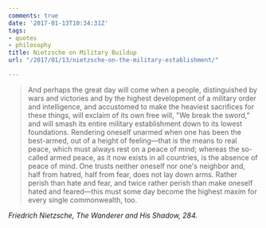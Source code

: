 ```yaml
---
comments: true
date: '2017-01-13T10:34:31Z'
tags:
- quotes
- philosophy
title: Nietzsche on Military Buildup
url: "/2017/01/13/nietzsche-on-the-military-establishment/"

---
```

>And perhaps the great day will come when a people, distinguished by wars and victories and by the highest development of a military order and intelligence, and accustomed to make the heaviest sacrifices for these things, will exclaim of its own free will, "We break the sword," and will smash its entire military establishment down to its lowest foundations. Rendering oneself unarmed when one has been the best-armed, out of a height of feeling—that is the means to real peace, which must always rest on a peace of mind; whereas the so-called armed peace, as it now exists in all countries, is the absence of peace of mind. One trusts neither oneself nor one's neighbor and, half from hatred, half from fear, does not lay down arms. Rather perish than hate and fear, and twice rather perish than make oneself hated and feared—this must some day become the highest maxim for every single commonwealth, too. 

<cite class="big">Friedrich Nietzsche, *The Wanderer and His Shadow*, 284.</cite>
